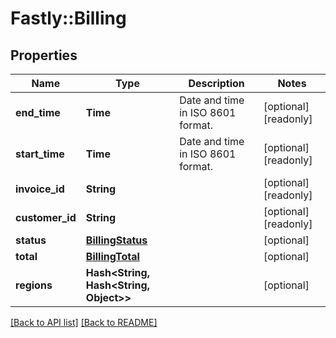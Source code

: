 # Fastly::Billing

## Properties

| Name | Type | Description | Notes |
| ---- | ---- | ----------- | ----- |
| **end_time** | **Time** | Date and time in ISO 8601 format. | [optional][readonly] |
| **start_time** | **Time** | Date and time in ISO 8601 format. | [optional][readonly] |
| **invoice_id** | **String** |  | [optional][readonly] |
| **customer_id** | **String** |  | [optional][readonly] |
| **status** | [**BillingStatus**](BillingStatus.md) |  | [optional] |
| **total** | [**BillingTotal**](BillingTotal.md) |  | [optional] |
| **regions** | **Hash&lt;String, Hash&lt;String, Object&gt;&gt;** |  | [optional] |

[[Back to API list]](../../README.md#endpoints) [[Back to README]](../../README.md)

